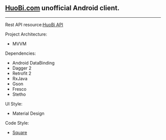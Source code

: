 ## [HuoBi.com][huobi.com] unofficial Android client.

- - -

Rest API resource:[HuoBi API][rest-api]

Project Architecture:
+ MVVM

Dependencies:
+ Android DataBinding
+ Dagger 2
+ Retrofit 2
+ RxJava
+ Gson
+ Fresco
+ Stetho

UI Style:
+ Material Design

Code Style:
+ [Square][java-code-style]

[huobi.com]:https://www.huobi.com/
[rest-api]:https://github.com/huobiapi/API_Docs/wiki
[java-code-style]:https://github.com/square/java-code-styles

